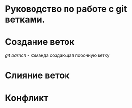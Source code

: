 # Руководство по работе с git ветками.

 # Создание веток

*git barnch* - команда создающая побочную ветку


# Слияние веток

# Конфликт